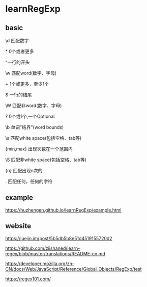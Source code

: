 # learnRegExp

## basic

\d 匹配数字

\* 0个或者更多

^一行的开头

\w  匹配word(数字、字母)

\+ 1个或更多，至少1个

$ 一行的结尾

\W 匹配非word(数字、字母)

? 0个或1个,一个Optional

\b 单词"结界"(word bounds)

\s 匹配white space(包括空格、tab等)

{min,max} 出现次数在一个范围内

\S 匹配非white space(包括空格、tab等)

{n} 匹配出现n次的

. 匹配任何，任何的字符

## example

https://huzhengen.github.io/learnRegExp/example.html

## website

https://juejin.im/post/5b5db5b8e51d4519155720d2

https://github.com/ziishaned/learn-regex/blob/master/translations/README-cn.md

https://developer.mozilla.org/zh-CN/docs/Web/JavaScript/Reference/Global_Objects/RegExp/test

https://regex101.com/